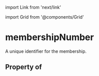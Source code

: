 import Link from 'next/link'
  
import Grid from '@components/Grid'

# membershipNumber

A unique identifier for the membership.

## Property of



